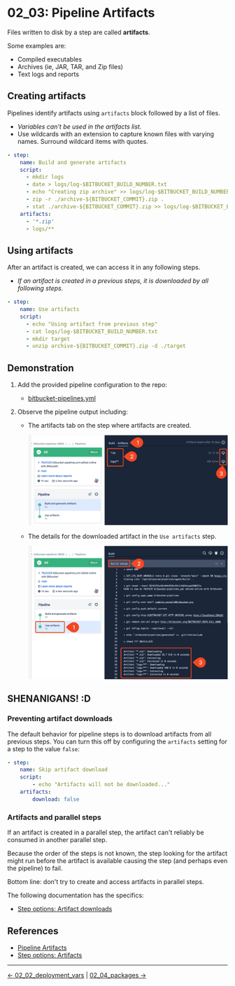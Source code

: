 # 02_03: Pipeline Artifacts

Files written to disk by a step are called **artifacts**.

Some examples are:

- Compiled executables
- Archives (ie, JAR, TAR, and Zip files)
- Text logs and reports

## Creating artifacts

Pipelines identify artifacts using `artifacts` block followed by a list of files.

- *Variables can’t be used in the artifacts list.*
- Use wildcards with an extension to capture known files with varying names. Surround wildcard items with quotes.

```yaml
- step:
    name: Build and generate artifacts
    script:
      - mkdir logs
      - date > logs/log-$BITBUCKET_BUILD_NUMBER.txt
      - echo "Creating zip archive" >> logs/log-$BITBUCKET_BUILD_NUMBER.txt
      - zip -r ./archive-${BITBUCKET_COMMIT}.zip .
      - stat ./archive-${BITBUCKET_COMMIT}.zip >> logs/log-$BITBUCKET_BUILD_NUMBER.txt
    artifacts:
      - '*.zip'
      - logs/**
```

## Using artifacts

After an artifact is created, we can access it in any following steps.

- *If an artifact is created in a previous steps, it is downloaded by all following steps.*

```yaml
- step:
    name: Use artifacts
    script:
      - echo "Using artifact from previous step"
      - cat logs/log-$BITBUCKET_BUILD_NUMBER.txt
      - mkdir target
      - unzip archive-${BITBUCKET_COMMIT}.zip -d ./target
```

## Demonstration

1. Add the provided pipeline configuration to the repo:

    - [bitbucket-pipelines.yml](./bitbucket-pipelines.yml)

1. Observe the pipeline output including:

    - The artifacts tab on the step where artifacts are created.

        ![Artifacts created in first step](./images/0-SCR-20240602-ojwm.png)

    - The details for the downloaded artifact in the `Use artifacts` step.

        ![Artifacts downloaded in following step](./images/1-SCR-20240602-oovh.png)

## SHENANIGANS! :D

### Preventing artifact downloads

The default behavior for pipeline steps is to download artifacts from all previous steps.  You can turn this off by configuring the `artifacts` setting for a step to the value `false`:

```yaml
- step:
    name: Skip artifact download
    script:
        - echo "Artifacts will not be downloaded..."
    artifacts:
        download: false
```

### Artifacts and parallel steps

If an artifact is created in a parallel step, the artifact can't reliably be consumed in another parallel step.  

Because the order of the steps is not known, the step looking for the artifact might run before the artifact is available causing the step (and perhaps even the pipeline) to fail.

Bottom line: don't try to create and access artifacts in parallel steps.

The following documentation has the specifics:

- [Step options: Artifact downloads](https://support.atlassian.com/bitbucket-cloud/docs/step-options/#Artifact-downloads)

## References

- [Pipeline Artifacts](https://support.atlassian.com/bitbucket-cloud/docs/use-artifacts-in-steps/)
- [Step options: Artifacts](https://support.atlassian.com/bitbucket-cloud/docs/step-options/#Artifacts)

<!-- FooterStart -->
---
[← 02_02_deployment_vars](../02_02_deployment_vars/README.md) | [02_04_packages →](../02_04_packages/README.md)
<!-- FooterEnd -->
